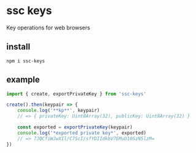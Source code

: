 # ssc keys

Key operations for web browsers

## install

```
npm i ssc-keys
```

## example

```js
import { create, exportPrivateKey } from 'ssc-keys'

create().then(keypair => {
    console.log('**kp**', keypair)
    // => { privateKey: Uint8Array(32), publicKey: Uint8Array(32) }

    const exported = exportPrivateKey(keypair)
    console.log('*exported private key*', exported)
    // => 7JQCfiWJwXIl/C7ScI/sfYDIIdkbV7EMuU10SzN5lzM=
})
```

